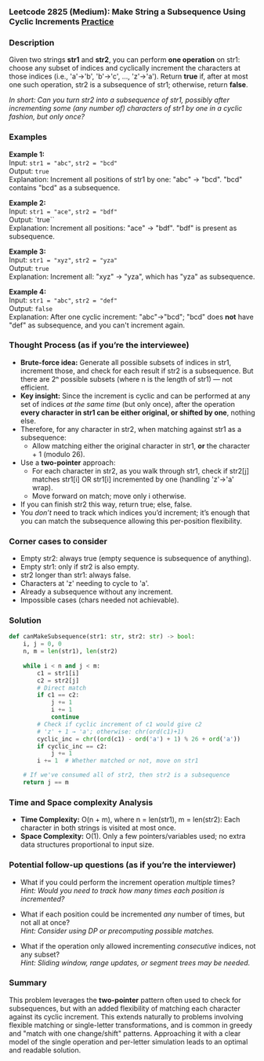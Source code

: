 ### Leetcode 2825 (Medium): Make String a Subsequence Using Cyclic Increments [Practice](https://leetcode.com/problems/make-string-a-subsequence-using-cyclic-increments)

### Description  
Given two strings **str1** and **str2**, you can perform **one operation** on str1: choose any subset of indices and cyclically increment the characters at those indices (i.e., 'a'→'b', 'b'→'c', …, 'z'→'a'). Return **true** if, after at most one such operation, str2 is a subsequence of str1; otherwise, return **false**.

*In short: Can you turn str2 into a subsequence of str1, possibly after incrementing some (any number of) characters of str1 by one in a cyclic fashion, but only once?*

### Examples  

**Example 1:**  
Input: `str1 = "abc"`, `str2 = "bcd"`  
Output: `true`  
Explanation: Increment all positions of str1 by one: "abc" → "bcd". "bcd" contains "bcd" as a subsequence.

**Example 2:**  
Input: `str1 = "ace"`, `str2 = "bdf"`  
Output: `true``  
Explanation: Increment all positions: "ace" → "bdf". "bdf" is present as subsequence.

**Example 3:**  
Input: `str1 = "xyz"`, `str2 = "yza"`  
Output: `true`  
Explanation: Increment all: "xyz" → "yza", which has "yza" as subsequence.

**Example 4:**  
Input: `str1 = "abc"`, `str2 = "def"`  
Output: `false`  
Explanation: After one cyclic increment: "abc"→"bcd"; "bcd" does **not** have "def" as subsequence, and you can't increment again.

### Thought Process (as if you’re the interviewee)  

- **Brute-force idea:** Generate all possible subsets of indices in str1, increment those, and check for each result if str2 is a subsequence. But there are 2ⁿ possible subsets (where n is the length of str1) — not efficient.
- **Key insight:** Since the increment is cyclic and can be performed at any set of indices *at the same time* (but only once), after the operation **every character in str1 can be either original, or shifted by one**, nothing else.
- Therefore, for any character in str2, when matching against str1 as a subsequence:
  - Allow matching either the original character in str1, **or** the character + 1 (modulo 26).
- Use a **two-pointer** approach:
  - For each character in str2, as you walk through str1, check if str2[j] matches str1[i] OR str1[i] incremented by one (handling 'z'→'a' wrap).
  - Move forward on match; move only i otherwise.
- If you can finish str2 this way, return true; else, false.
- You *don’t* need to track which indices you’d increment; it’s enough that you can match the subsequence allowing this per-position flexibility.

### Corner cases to consider  
- Empty str2: always true (empty sequence is subsequence of anything).
- Empty str1: only if str2 is also empty.
- str2 longer than str1: always false.
- Characters at 'z' needing to cycle to 'a'.
- Already a subsequence without any increment.
- Impossible cases (chars needed not achievable).

### Solution

```python
def canMakeSubsequence(str1: str, str2: str) -> bool:
    i, j = 0, 0
    n, m = len(str1), len(str2)
    
    while i < n and j < m:
        c1 = str1[i]
        c2 = str2[j]
        # Direct match
        if c1 == c2:
            j += 1
            i += 1
            continue
        # Check if cyclic increment of c1 would give c2
        # 'z' + 1 → 'a'; otherwise: chr(ord(c1)+1)
        cyclic_inc = chr((ord(c1) - ord('a') + 1) % 26 + ord('a'))
        if cyclic_inc == c2:
            j += 1
        i += 1  # Whether matched or not, move on str1

    # If we've consumed all of str2, then str2 is a subsequence
    return j == m
```

### Time and Space complexity Analysis  

- **Time Complexity:** O(n + m), where n = len(str1), m = len(str2): Each character in both strings is visited at most once.
- **Space Complexity:** O(1). Only a few pointers/variables used; no extra data structures proportional to input size.

### Potential follow-up questions (as if you’re the interviewer)  

- What if you could perform the increment operation *multiple* times?  
  *Hint: Would you need to track how many times each position is incremented?*

- What if each position could be incremented *any* number of times, but not all at once?  
  *Hint: Consider using DP or precomputing possible matches.*

- What if the operation only allowed incrementing *consecutive* indices, not any subset?  
  *Hint: Sliding window, range updates, or segment trees may be needed.*

### Summary
This problem leverages the **two-pointer** pattern often used to check for subsequences, but with an added flexibility of matching each character against its cyclic increment. This extends naturally to problems involving flexible matching or single-letter transformations, and is common in greedy and "match with one change/shift" patterns. Approaching it with a clear model of the single operation and per-letter simulation leads to an optimal and readable solution.